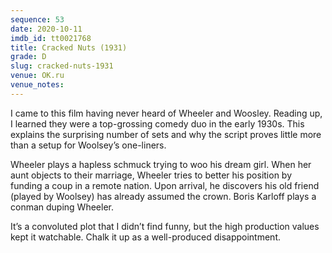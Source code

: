 ```yaml
---
sequence: 53
date: 2020-10-11
imdb_id: tt0021768
title: Cracked Nuts (1931)
grade: D
slug: cracked-nuts-1931
venue: OK.ru
venue_notes:
---
```


I came to this film having never heard of Wheeler and Woosley. Reading up, I learned they were a top-grossing comedy duo in the early 1930s. This explains the surprising number of sets and why the script proves little more than a setup for Woolsey’s one-liners.

<!-- end -->

Wheeler plays a hapless schmuck trying to woo his dream girl. When her aunt objects to their marriage, Wheeler tries to better his position by funding a coup in a remote nation. Upon arrival, he discovers his old friend (played by Woolsey) has already assumed the crown. Boris Karloff plays a conman duping Wheeler.

It’s a convoluted plot that I didn’t find funny, but the high production values kept it watchable. Chalk it up as a well-produced disappointment.
